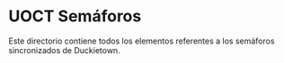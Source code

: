 # UOCT Semáforos

Este directorio contiene todos los elementos referentes a los semáforos sincronizados de Duckietown.
